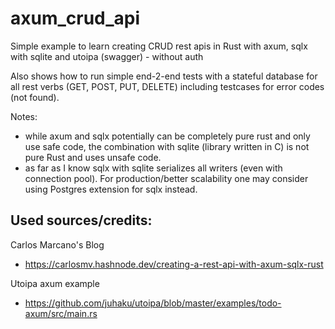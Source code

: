 # axum_crud_api
Simple example to learn creating CRUD rest apis in Rust with axum, sqlx with sqlite and utoipa (swagger) - without auth

Also shows how to run simple end-2-end tests with a stateful database for all rest verbs (GET, POST, PUT, DELETE) including testcases for error codes (not found).

Notes:
- while axum and sqlx potentially can be completely pure rust and only use safe code, the combination with sqlite (library written in C) is not pure Rust and uses unsafe code. 
- as far as I know sqlx with sqlite serializes all writers (even with connection pool). For production/better scalability one may consider using Postgres extension for sqlx instead.

## Used sources/credits: 

Carlos Marcano's Blog

- https://carlosmv.hashnode.dev/creating-a-rest-api-with-axum-sqlx-rust

Utoipa axum example

- https://github.com/juhaku/utoipa/blob/master/examples/todo-axum/src/main.rs

